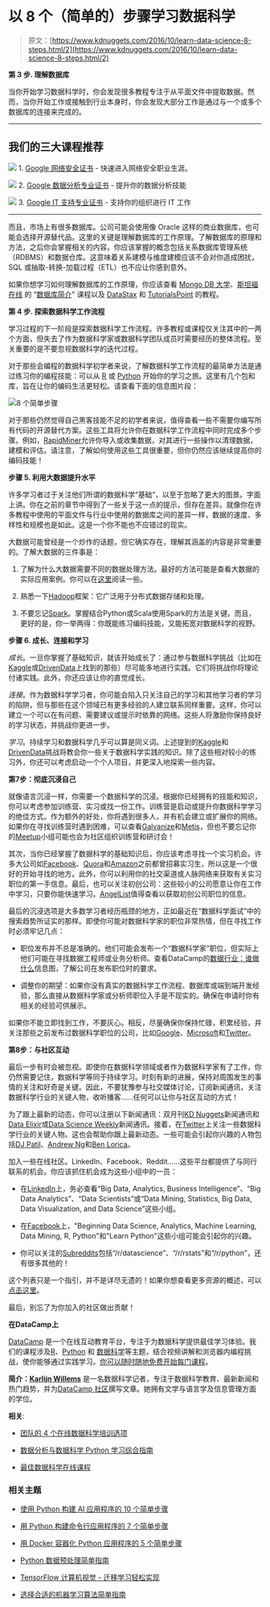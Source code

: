 # 以 8 个（简单的）步骤学习数据科学

> 原文：[https://www.kdnuggets.com/2016/10/learn-data-science-8-steps.html/2](https://www.kdnuggets.com/2016/10/learn-data-science-8-steps.html/2)

**第 3 步\. 理解数据库**

当你开始学习数据科学时，你会发现很多教程专注于从平面文件中提取数据。然而，当你开始工作或接触到行业本身时，你会发现大部分工作是通过与一个或多个数据库的连接来完成的。

* * *

## 我们的三大课程推荐

![](../Images/0244c01ba9267c002ef39d4907e0b8fb.png) 1\. [Google 网络安全证书](https://www.kdnuggets.com/google-cybersecurity) - 快速进入网络安全职业生涯。

![](../Images/e225c49c3c91745821c8c0368bf04711.png) 2\. [Google 数据分析专业证书](https://www.kdnuggets.com/google-data-analytics) - 提升你的数据分析技能

![](../Images/0244c01ba9267c002ef39d4907e0b8fb.png) 3\. [Google IT 支持专业证书](https://www.kdnuggets.com/google-itsupport) - 支持你的组织进行 IT 工作

* * *

而且，市场上有很多数据库。公司可能会使用像 Oracle 这样的商业数据库，也可能会选择开源替代品。这里的关键是理解数据库的工作原理。了解数据库的原理和方法，之后你会掌握相关的内容。你应该掌握的概念包括关系数据库管理系统（RDBMS）和数据仓库。这意味着关系建模与维度建模应该不会对你造成困扰，SQL 或抽取-转换-加载过程（ETL）也不应让你感到意外。

如果你想学习如何理解数据库的工作原理，你应该查看 [Mongo DB 大学](https://university.mongodb.com/courses)、[斯坦福在线](http://online.stanford.edu/) 的 “[数据库简介](https://lagunita.stanford.edu/courses/Engineering/db/2014_1/about)” 课程以及 [DataStax](https://academy.datastax.com/) 和 [TutorialsPoint](https://www.tutorialspoint.com/database_tutorials.htm) 的教程。

**第 4 步\. 探索数据科学工作流程**

学习过程的下一阶段是探索数据科学工作流程。许多教程或课程仅关注其中的一两个方面，但失去了作为数据科学家或数据科学团队成员时需要经历的整体流程。至关重要的是不要忽视数据科学的迭代过程。

对于那些会编程的数据科学初学者来说，了解数据科学工作流程的最简单方法是通过练习你的编程技能：可以从 [R](https://www.r-project.org/) 或 [Python](https://www.python.org/) 开始你的学习之旅。这里有几个包和库，旨在让你的编码生活更轻松。请查看下面的信息图片段：

![8 个简单步骤](../Images/11ed8437ee71577652136cf4c60ab78c.png)

对于那些仍然觉得自己黑客技能不足的初学者来说，值得查看一些不需要你编写所有代码的开源替代方案。这些工具将允许你在数据科学工作流程中同时完成多个步骤。例如，[RapidMiner](https://rapidminer.com/)允许你导入或收集数据，对其进行一些操作以清理数据，建模和评估。请注意，了解如何使用这些工具很重要，但你仍然应该继续提高你的编码技能！

**步骤 5. 利用大数据提升水平**

许多学习者过于关注他们所谓的数据科学“基础”，以至于忽略了更大的图景。字面上讲。你在之前的章节中得到了一些关于这一点的提示，但存在差异。就像你在许多教程中使用的平面文件与行业中使用的数据库之间的差异一样，数据的速度、多样性和规模也是如此。这是一个你不能也不应错过的现实。

大数据可能曾经是一个炒作的话题，但它确实存在，理解其涵盖的内容是非常重要的。了解大数据的三件事是：

1.  了解为什么大数据需要不同的数据处理方法。最好的方法可能是查看大数据的实际应用案例。你可以在[这里](https://www-01.ibm.com/software/data/bigdata/use-cases.html)阅读一些。

1.  熟悉一下[Hadoop](http://hadoop.apache.org/)框架：它广泛用于分布式数据存储和处理。

1.  不要忘记[Spark](http://spark.apache.org/)。掌握结合Python或Scala使用Spark的方法是关键。而且，更好的是，你一举两得：你既能练习编码技能，又能拓宽对数据科学的视野。

**步骤 6. 成长、连接和学习**

*成长*。一旦你掌握了基础知识，就该开始成长了：通过参与数据科学挑战（比如在[Kaggle](https://www.kaggle.com/)或[DrivenData](https://www.drivendata.org/)上找到的那些）尽可能多地进行实践。它们将挑战你将理论付诸实践。此外，你还应该让你的直觉成长。

*连接*。作为数据科学学习者，你可能会陷入只关注自己的学习和其他学习者的学习的陷阱，但与那些在这个领域已有更多经验的人建立联系同样重要。这样，你可以建立一个可以在有问题、需要建议或提示时依靠的网络。这些人将激励你保持良好的学习状态，并挑战你更进一步。

*学习*。持续学习和数据科学几乎可以算是同义词。上述提到的[Kaggle](https://www.kaggle.com/)和[DrivenData](https://www.drivendata.org/)挑战将教会你一些关于数据科学实践的知识。除了这些相对较小的练习外，你还可以考虑启动一个个人项目，并更深入地探索一些内容。

**第7步：彻底沉浸自己**

就像语言沉浸一样，你需要一个数据科学的沉浸。根据你已经拥有的技能和知识，你可以考虑参加训练营、实习或找一份工作。训练营是启动或提升你数据科学学习的绝佳方式。作为额外的好处，你将遇到很多人，并有机会建立或扩展你的网络。如果你在寻找训练营时遇到困难，可以查看[Galvanize](http://www.galvanize.com/)和[Metis](http://www.thisismetis.com/)，但也不要忘记你的[Meetup](http://www.meetup.com/)小组可能也会为社区组织训练营和研讨会！

其次，当你已经掌握了数据科学的基础知识后，你应该考虑寻找一个实习机会。许多大公司如[Facebook](https://www.facebook.com/)、[Quora](https://www.quora.com/)和[Amazon](https://www.amazon.com/)之前都曾招募实习生，所以这是一个很好的开始寻找的地方。此外，你可以利用你的社交渠道或人脉网络来获取有关实习职位的第一手信息。最后，也可以关注初创公司：这些较小的公司愿意让你在工作中学习，只要你能快速学习。[AngelList](https://angel.co/jobs)值得查看以获取初创公司职位的信息。

最后的沉浸选项是大多数学习者经历瓶颈的地方，正如最近在“数据科学面试”中的搜索趋势所证实的那样。即使你可能对数据科学家的职位非常热情，但在寻找工作时必须牢记几点：

+   职位发布并不总是准确的。他们可能会发布一个“数据科学家”职位，但实际上他们可能在寻找数据工程师或业务分析师。查看DataCamp的[数据行业：谁做什么](https://www.datacamp.com/community/tutorials/data-science-industry-infographic)信息图，了解公司在发布职位时的要求。

+   调整你的期望：如果你没有真实的数据科学工作流程、数据库或端到端开发经验，那么直接从数据科学家或分析师职位入手是不现实的。确保在申请时你有相关的经验可供展示。

如果你不能立即找到工作，不要灰心。相反，尽量确保你保持忙碌，积累经验，并关注那些之前发布过数据科学职位的公司，比如[Google](https://www.google.com/)、[Microsoft](http://www.microsoft.com/)和[Twitter](https://www.twitter.com/)。

**第8步：与社区互动**

最后一步有时会被忽视。即使你在数据科学领域或者作为数据科学家有了工作，你仍然需要记住，数据科学等同于持续学习。时刻有新的进展，保持对周围发生的事情的关注和好奇是关键。因此，不要犹豫参与社交媒体讨论，订阅新闻通讯，关注数据科学行业的关键人物，收听播客……任何可以让你与社区互动的方式！

为了跟上最新的动态，你可以注册以下新闻通讯：双月刊[KD Nuggets](/)新闻通讯和[Data Elixir](http://www.dataelixir.com/)或[Data Science Weekly](http://www.datascienceweekly.org/)新闻通讯。接着，在[Twitter](https://www.twitter.com/)上关注一些数据科学行业的关键人物。这也会帮助你跟上最新动态。一些可能会引起你兴趣的人物包括[DJ Patil](https://twitter.com/DJ44)、[Andrew Ng](https://twitter.com/AndrewYNg)和[Ben Lorica](https://twitter.com/bigdata)。

加入一些在线社区。LinkedIn、Facebook、Reddit……这些平台都提供了与同行联系的机会。你应该抓住机会成为这些小组中的一员：

+   在[LinkedIn](http://www.linkedin.com/)上，务必查看“Big Data, Analytics, Business Intelligence”、“Big Data Analytics”、“Data Scientists”或“Data Mining, Statistics, Big Data, Data Visualization, and Data Science”这些小组。

+   在[Facebook](https://www.facebook.com/)上，"Beginning Data Science, Analytics, Machine Learning, Data Mining, R, Python"和"Learn Python"这些小组可能会引起你的兴趣。

+   你可以关注的[Subreddits](http://www.reddit.com/)包括“/r/datascience”、“/r/rstats”和“/r/python”，还有很多其他的！

这个列表只是一个指引，并不是详尽无遗的！如果你想查看更多资源的概述，可以[点击这里](https://www.datacamp.com/community/tutorials/learn-data-science-resources-for-python-r)。

最后，别忘了为你加入的社区做出贡献！

**在DataCamp上**

[DataCamp](https://www.datacamp.com/) 是一个在线互动教育平台，专注于为数据科学提供最佳学习体验。我们的课程涉及[R](https://www.datacamp.com/courses?learn=r_programming)、[Python](https://www.datacamp.com/courses?learn=python_programming) 和 [数据科学](https://www.datacamp.com/courses)等主题，结合视频讲解和浏览器内编程挑战，使你能够通过实践学习。[你可以随时随地免费开始每门课程](https://www.datacamp.com/courses)。

**简介：[Karlijn Willems](https://www.linkedin.com/in/karlijnwillems)** 是一名数据科学记者，专注于数据科学教育、最新新闻和热门趋势，并为[DataCamp 社区](https://www.datacamp.com/community/authors/karlijn-willems)撰写文章。她拥有文学与语言学及信息管理方面的学位。

**相关**:

+   [团队的 4 个在线数据科学培训选项](/2016/08/datacamp-online-data-science-training-team.html)

+   [数据分析与数据科学 Python 学习综合指南](/2016/04/datacamp-learning-python-data-analysis-data-science.html)

+   [最佳数据科学在线课程](/2015/10/best-data-science-online-courses.html)

### 相关主题

+   [使用 Python 构建 AI 应用程序的 10 个简单步骤](https://www.kdnuggets.com/build-an-ai-application-with-python-in-10-easy-steps)

+   [用 Python 构建命令行应用程序的 7 个简单步骤](https://www.kdnuggets.com/build-a-command-line-app-with-python-in-7-easy-steps)

+   [用 Docker 容器化 Python 应用程序的 5 个简单步骤](https://www.kdnuggets.com/containerize-python-apps-with-docker-in-5-easy-steps)

+   [Python 数据预处理简单指南](https://www.kdnuggets.com/2020/07/easy-guide-data-preprocessing-python.html)

+   [TensorFlow 计算机视觉 - 迁移学习轻松实现](https://www.kdnuggets.com/2022/01/tensorflow-computer-vision-transfer-learning-made-easy.html)

+   [选择合适的机器学习算法简单指南](https://www.kdnuggets.com/2020/05/guide-choose-right-machine-learning-algorithm.html)

